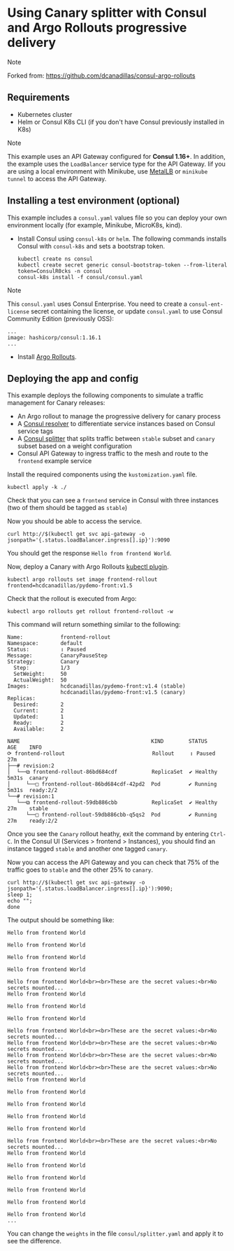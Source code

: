 # Using Canary splitter with Consul and Argo Rollouts progressive delivery

> [!NOTE]  
> Forked from: https://github.com/dcanadillas/consul-argo-rollouts

## Requirements
* Kubernetes cluster 
* Helm or Consul K8s CLI (if you don't have Consul previously installed in K8s)

> [!NOTE]
> This example uses an API Gateway configured for **Consul 1.16+**. In addition, the example uses the `LoadBalancer` service type for the API Gateway. Iif you are using a local environment with Minikube, use [MetalLB](https://metallb.universe.tf/installation/) or `minikube tunnel` to access the API Gateway.


## Installing a test environment (optional)

This example includes a `consul.yaml` values file so you can deploy your own environment locally (for example, Minikube, MicroK8s, kind).

* Install Consul using `consul-k8s` or `helm`. The following commands installs Consul with `consul-k8s` and sets a bootstrap token.

  ```
  kubectl create ns consul
  kubectl create secret generic consul-bootstrap-token --from-literal token=ConsulR0cks -n consul
  consul-k8s install -f consul/consul.yaml
  ```

> [!NOTE]
> This `consul.yaml` uses Consul Enterprise. You need to create a `consul-ent-license` secret containing the license, or update `consul.yaml` to use Consul Community Edition (previously OSS):
> ```
> ...
> image: hashicorp/consul:1.16.1
> ...
> ```

* Install [Argo Rollouts](https://argo-rollouts.readthedocs.io/en/stable/installation/#controller-installation).

## Deploying the app and config

This example deploys the following components to simulate a traffic management for Canary releases:

* An Argo rollout to manage the progressive delivery for canary process
* A [Consul resolver](https://developer.hashicorp.com/consul/docs/connect/config-entries/service-resolver) to differentiate service instances based on Consul service tags
* A [Consul splitter](https://developer.hashicorp.com/consul/docs/connect/config-entries/service-splitter) that splits traffic between `stable` subset and `canary` subset based on a weight configuration
* Consul API Gateway to ingress traffic to the mesh and route to the `frontend` example service

Install the required components using the `kustomization.yaml` file.

```
kubectl apply -k ./
```

Check that you can see a `frontend` service in Consul with three instances (two of them should be tagged as `stable`)

Now you should be able to access the service.

```
curl http://$(kubectl get svc api-gateway -o jsonpath='{.status.loadBalancer.ingress[].ip}'):9090
```

You should get the response `Hello from frontend World`. 

Now, deploy a Canary with Argo Rollouts [kubectl plugin](https://argo-rollouts.readthedocs.io/en/stable/features/kubectl-plugin/).

```
kubectl argo rollouts set image frontend-rollout frontend=hcdcanadillas/pydemo-front:v1.5
```

Check that the rollout is executed from Argo:

```
kubectl argo rollouts get rollout frontend-rollout -w
```

This command will return something similar to the following:

```
Name:            frontend-rollout
Namespace:       default
Status:          ॥ Paused
Message:         CanaryPauseStep
Strategy:        Canary
  Step:          1/3
  SetWeight:     50
  ActualWeight:  50
Images:          hcdcanadillas/pydemo-front:v1.4 (stable)
                 hcdcanadillas/pydemo-front:v1.5 (canary)
Replicas:
  Desired:       2
  Current:       2
  Updated:       1
  Ready:         2
  Available:     2

NAME                                          KIND        STATUS     AGE    INFO
⟳ frontend-rollout                            Rollout     ॥ Paused   27m    
├──# revision:2                                                             
│  └──⧉ frontend-rollout-86bd684cdf           ReplicaSet  ✔ Healthy  5m31s  canary
│     └──□ frontend-rollout-86bd684cdf-42pd2  Pod         ✔ Running  5m31s  ready:2/2
└──# revision:1                                                             
   └──⧉ frontend-rollout-59db886cbb           ReplicaSet  ✔ Healthy  27m    stable
      └──□ frontend-rollout-59db886cbb-q5qs2  Pod         ✔ Running  27m    ready:2/2
```

Once you see the `Canary` rollout heathy, exit the command by entering `Ctrl-C`. In the Consul UI (Services > frontend > Instances), you should find an instance tagged `stable` and another one tagged `canary`.

Now you can access the API Gateway and you can check that 75% of the traffic goes to `stable` and the other 25% to `canary`.

```
curl http://$(kubectl get svc api-gateway -o jsonpath='{.status.loadBalancer.ingress[].ip}'):9090;
sleep 1;
echo "";
done
```

The output should be something like:

```
Hello from frontend World

Hello from frontend World

Hello from frontend World

Hello from frontend World

Hello from frontend World<br><br>These are the secret values:<br>No secrets mounted...
Hello from frontend World

Hello from frontend World

Hello from frontend World

Hello from frontend World<br><br>These are the secret values:<br>No secrets mounted...
Hello from frontend World<br><br>These are the secret values:<br>No secrets mounted...
Hello from frontend World<br><br>These are the secret values:<br>No secrets mounted...
Hello from frontend World<br><br>These are the secret values:<br>No secrets mounted...
Hello from frontend World

Hello from frontend World

Hello from frontend World

Hello from frontend World

Hello from frontend World

Hello from frontend World<br><br>These are the secret values:<br>No secrets mounted...
Hello from frontend World

Hello from frontend World

Hello from frontend World

Hello from frontend World

Hello from frontend World

Hello from frontend World
...
```

You can change the `weights` in the file `consul/splitter.yaml` and apply it to see the difference.
